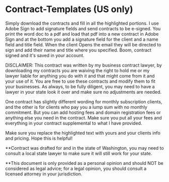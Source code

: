 # Contract-Templates (US only)

Simply download the contracts and fill in all the highlighted portions. I use Adobe Sign to add signature fields and send contracts to be e-signed. You print the word doc to a pdf and load that pdf into a new contract in Adobe Sign and at the bottom you add a signature field for the client and a name field and title field. When the client Opens the email they will be directed to sign and add their name and title where you specified. Boom, contract signed and it's saved in your account.

DISCLAIMER: This contract was written by my business contract lawyer, by downloading my contracts you are waiving the right to hold me or my lawyer liable for anything you do with it and that might come from it and your use of it. You are free to use these contracts and modify them to fit your businesses. As always, to be fully diligent, you may need to have a lawyer in your state look it over and make sure no adjustments are needed.

One contract has slightly different wording for monthly subscription clients, and the other is for clients who pay you a lump sum with no monthly commitment. But you can add hosting fees and domain registration fees or anything else you need in the contract. Make sure you put all your fees and everything in your contract supplemental to what I have provided.

Make sure you replace the highlighted text with yours and your clients info and pricing. Hope this is helpful!

**Contract was drafted for and in the state of Washington, you may need to consult a local state lawyer to make sure it will still work for your state.

**This document is only provided as a personal opinion and should NOT be considered as legal advice; for a legal opinion, you should consult a licensed attorney in your jurisdiction.
